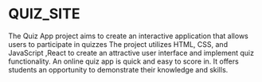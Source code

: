 # QUIZ_SITE
The Quiz App project aims to create an interactive application that allows users to participate in quizzes
 The project utilizes HTML, CSS, and JavaScript ,React to create an attractive user interface and implement  quiz functionality.
 An online quiz app is quick and easy to score in. It offers students an opportunity to demonstrate their knowledge and  skills.

